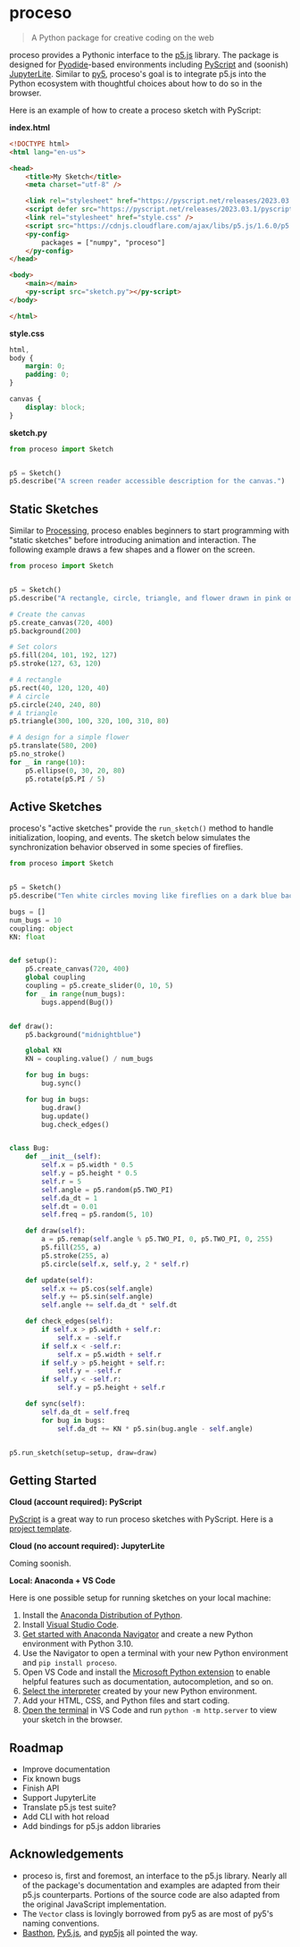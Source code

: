 # proceso
> A Python package for creative coding on the web

proceso provides a Pythonic interface to the [p5.js](https://p5js.org) library. The package is designed for [Pyodide](https://pyodide.org)-based environments including [PyScript](https://pyscript.net) and (soonish) [JupyterLite](https://jupyterlite.readthedocs.io/en/latest/). Similar to [py5](https://py5coding.org), proceso's goal is to integrate p5.js into the Python ecosystem with thoughtful choices about how to do so in the browser.

Here is an example of how to create a proceso sketch with PyScript:

**index.html**

```html
<!DOCTYPE html>
<html lang="en-us">

<head>
    <title>My Sketch</title>
    <meta charset="utf-8" />

    <link rel="stylesheet" href="https://pyscript.net/releases/2023.03.1/pyscript.css" />
    <script defer src="https://pyscript.net/releases/2023.03.1/pyscript.js"></script>
    <link rel="stylesheet" href="style.css" />
    <script src="https://cdnjs.cloudflare.com/ajax/libs/p5.js/1.6.0/p5.min.js"></script>
    <py-config>
        packages = ["numpy", "proceso"]
    </py-config>
</head>

<body>
    <main></main>
    <py-script src="sketch.py"></py-script>
</body>

</html>
```

**style.css**

```css
html,
body {
    margin: 0;
    padding: 0;
}

canvas {
    display: block;
}
```

**sketch.py**

```python
from proceso import Sketch


p5 = Sketch()
p5.describe("A screen reader accessible description for the canvas.")
```

## Static Sketches

Similar to [Processing](https://processing.org), proceso enables beginners to start programming with "static sketches" before introducing animation and interaction. The following example draws a few shapes and a flower on the screen.

```python
from proceso import Sketch


p5 = Sketch()
p5.describe("A rectangle, circle, triangle, and flower drawn in pink on a gray background.")

# Create the canvas
p5.create_canvas(720, 400)
p5.background(200)

# Set colors
p5.fill(204, 101, 192, 127)
p5.stroke(127, 63, 120)

# A rectangle
p5.rect(40, 120, 120, 40)
# A circle
p5.circle(240, 240, 80)
# A triangle
p5.triangle(300, 100, 320, 100, 310, 80)

# A design for a simple flower
p5.translate(580, 200)
p5.no_stroke()
for _ in range(10):
    p5.ellipse(0, 30, 20, 80)
    p5.rotate(p5.PI / 5)
```

## Active Sketches

proceso's "active sketches" provide the `run_sketch()` method to handle initialization, looping, and events. The sketch below simulates the synchronization behavior observed in some species of fireflies.

```python
from proceso import Sketch


p5 = Sketch()
p5.describe("Ten white circles moving like fireflies on a dark blue background.")

bugs = []
num_bugs = 10
coupling: object
KN: float


def setup():
    p5.create_canvas(720, 400)
    global coupling
    coupling = p5.create_slider(0, 10, 5)
    for _ in range(num_bugs):
        bugs.append(Bug())


def draw():
    p5.background("midnightblue")

    global KN
    KN = coupling.value() / num_bugs

    for bug in bugs:
        bug.sync()

    for bug in bugs:
        bug.draw()
        bug.update()
        bug.check_edges()


class Bug:
    def __init__(self):
        self.x = p5.width * 0.5
        self.y = p5.height * 0.5
        self.r = 5
        self.angle = p5.random(p5.TWO_PI)
        self.da_dt = 1
        self.dt = 0.01
        self.freq = p5.random(5, 10)

    def draw(self):
        a = p5.remap(self.angle % p5.TWO_PI, 0, p5.TWO_PI, 0, 255)
        p5.fill(255, a)
        p5.stroke(255, a)
        p5.circle(self.x, self.y, 2 * self.r)

    def update(self):
        self.x += p5.cos(self.angle)
        self.y += p5.sin(self.angle)
        self.angle += self.da_dt * self.dt

    def check_edges(self):
        if self.x > p5.width + self.r:
            self.x = -self.r
        if self.x < -self.r:
            self.x = p5.width + self.r
        if self.y > p5.height + self.r:
            self.y = -self.r
        if self.y < -self.r:
            self.y = p5.height + self.r

    def sync(self):
        self.da_dt = self.freq
        for bug in bugs:
            self.da_dt += KN * p5.sin(bug.angle - self.angle)


p5.run_sketch(setup=setup, draw=draw)
```

## Getting Started

**Cloud (account required): PyScript**

[PyScript](https://pyscript.com) is a great way to run proceso sketches with PyScript. Here is a [project template](https://4b2d42a1-0e0c-430f-8b20-4b2c7ff0dc3e.pyscriptapps.com/58197361-1c5f-4d47-93a9-91570255fe85/latest/).

**Cloud (no account required): JupyterLite**

Coming soonish.

**Local: Anaconda + VS Code**

Here is one possible setup for running sketches on your local machine:

1. Install the [Anaconda Distribution of Python](https://www.anaconda.com/download).
2. Install [Visual Studio Code](https://code.visualstudio.com/).
3. [Get started with Anaconda Navigator](https://docs.anaconda.com/free/navigator/) and create a new Python environment with Python 3.10.
4. Use the Navigator to open a terminal with your new Python environment and `pip install proceso`.
5. Open VS Code and install the [Microsoft Python extension](https://code.visualstudio.com/docs/languages/python) to enable helpful features such as documentation, autocompletion, and so on.
6. [Select the interpreter](https://code.visualstudio.com/docs/python/environments#_manually-specify-an-interpreter) created by your new Python environment.
7. Add your HTML, CSS, and Python files and start coding.
8. [Open the terminal](https://code.visualstudio.com/docs/terminal/basics) in VS Code and run `python -m http.server` to view your sketch in the browser.

## Roadmap

- Improve documentation
- Fix known bugs
- Finish API
- Support JupyterLite
- Translate p5.js test suite?
- Add CLI with hot reload
- Add bindings for p5.js addon libraries

## Acknowledgements

- proceso is, first and foremost, an interface to the p5.js library. Nearly all of the package's documentation and examples are adapted from their p5.js counterparts. Portions of the source code are also adapted from the original JavaScript implementation.
- The `Vector` class is lovingly borrowed from py5 as are most of py5's naming conventions.
- [Basthon](https://framagit.org/basthon/), [Py5.js](https://github.com/Luxapodular/Py5.js), and [pyp5js](https://github.com/berinhard/pyp5js/) all pointed the way. 
